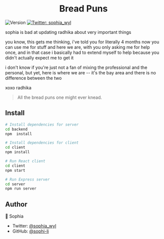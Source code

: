 <h1 align="center">Bread Puns </h1>
<p>
  <img alt="Version" src="https://img.shields.io/badge/version-1.0.0-blue.svg?cacheSeconds=2592000" />
  <a href="https://twitter.com/sophia_wyl">
    <img alt="Twitter: sophia_wyl" src="https://img.shields.io/twitter/follow/sophia_wyl.svg?style=social" target="_blank" />
  </a>
</p>

sophia is bad at updating radhika about very important things

you know, this gets me thinking, i've told you for literally 4 months now you can use me for stuff and here we are, with you only asking me for help once, and in that case i basically had to extend myself to help because you didn't actually expect me to get it

i don't know if you're just not a fan of mixing the professional and the personal, but yet, here is where we are -- it's the bay area and there is no difference between the two

xoxo radhika

> All the bread puns one might ever knead.

## Install

```sh
# Install dependencies for server
cd backend
npm  install

# Install dependencies for client
cd client
npm install

# Run React client
cd client
npm start

# Run Express server
cd server
npm run server
```

## Author

👤 Sophia

- Twitter: [@sophia_wyl](https://twitter.com/sophia_wyl)
- GitHub: [@sophi-li](https://github.com/sophi-li)
